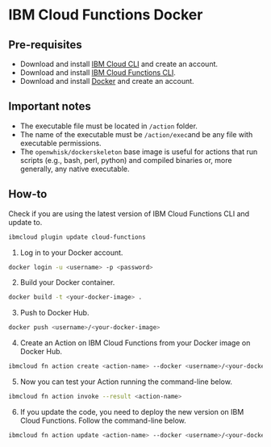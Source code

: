 # IBM Cloud Functions Docker

## Pre-requisites

- Download and install [IBM Cloud CLI](https://cloud.ibm.com/docs/cli/reference/ibmcloud/download_cli.html) and create an account.
- Download and install [IBM Cloud Functions CLI](https://cloud.ibm.com/openwhisk/learn/cli).
- Download and install [Docker](https://docker.com) and create an account.

## Important notes

- The executable file must be located in `/action` folder.
- The name of the executable must be `/action/exec`and be any file with executable permissions.
- The `openwhisk/dockerskeleton` base image is useful for actions that run scripts (e.g., bash, perl, python) and compiled binaries or, more generally, any native executable.

## How-to

Check if you are using the latest version of IBM Cloud Functions CLI and update to.

```sh
ibmcloud plugin update cloud-functions
```

1. Log in to your Docker account.

```sh
docker login -u <username> -p <password>
```

2. Build your Docker container.

```sh
docker build -t <your-docker-image> .
```

3. Push to Docker Hub.

```sh
docker push <username>/<your-docker-image>
```

4. Create an Action on IBM Cloud Functions from your Docker image on Docker Hub.

```sh
ibmcloud fn action create <action-name> --docker <username>/<your-docker-image>
```

5. Now you can test your Action running the command-line below.

```sh
ibmcloud fn action invoke --result <action-name>
```

6. If you update the code, you need to deploy the new version on IBM Cloud Functions. Follow the command-line below.

```sh
ibmcloud fn action update <action-name> --docker <username>/<your-docker-image>
```
